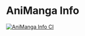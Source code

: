 # AniManga Info
[![AniManga Info CI](https://github.com/FizCode/AniManga/actions/workflows/fastlane_ci.yml/badge.svg)](https://github.com/FizCode/AniManga/actions/workflows/fastlane_ci.yml)
